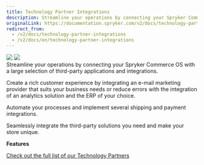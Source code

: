 ```yaml
---
title: Technology Partner Integrations
description: Streamline your operations by connecting your Spryker Commerce OS with a large selection of third-party applications and integrations.
originalLink: https://documentation.spryker.com/v2/docs/technology-partner-integrations
redirect_from:
  - /v2/docs/technology-partner-integrations
  - /v2/docs/en/technology-partner-integrations
---
```


<div class='feature-text'>
    <div class='feature-images'>
    <img class="light-mode" src="https://spryker.s3.eu-central-1.amazonaws.com/docs/Document+360/Capabilities+icons/light/Technology+Partner+Integrations.svg"/>
    <img class="dark-mode" src="https://spryker.s3.eu-central-1.amazonaws.com/docs/Document+360/Capabilities+icons/dark/integration.svg"/>
    </div>
    <div class="feature-text-wrap">
Streamline your operations by connecting your Spryker Commerce OS with a large selection of third-party applications and integrations.

Create a rich customer experience by integrating an e-mail marketing provider that suits your business needs or reduce errors with the integration of an analytics solution and the ERP of your choice.

Automate your processes and implement several shipping and payment integrations.

Seamlessly integrate the third-party solutions you need and make your store unique.
</div>
</div>

**Features**
<div>
<a class="feature-link" href="https://documentation.spryker.com/v2/docs/partner-integration">Check out the full list of our Technology Partners</a>
</div>
<!--
<map id="map1">
        <area shape="rectangle" coords="3,2,222,106" dragDirection="0" href="https://documentation.spryker.com/industry_partners/performance/akeneo/akeneo.htm" />
        <area shape="rectangle" coords="224,1,477,105" dragDirection="0" href="http://documentation.spryker.com/industry_partners/hosting/metaways.htm" />
        <area shape="rectangle" coords="479,2,711,105" dragDirection="0" href="https://documentation.spryker.com/industry_partners/performance/datavirtuality.htm" />
        <area shape="rectangle" coords="2,107,229,197" dragDirection="0" href="http://documentation.spryker.com/industry_partners/payment/klarna/klarna.htm" />
        <area shape="rectangle" coords="230,106,479,196" dragDirection="0" href="https://documentation.spryker.com/industry_partners/performance/styla.htm" />
        <area shape="rectangle" coords="480,107,713,197" dragDirection="0" href="http://documentation.spryker.com/industry_partners/payment/ratepay/ratepay.htm" />
        <area shape="rectangle" coords="1,199,230,308" dragDirection="0" href="http://documentation.spryker.com/industry_partners/payment/computop/computop.htm" />
        <area shape="rectangle" coords="231,196,480,306" dragDirection="0" href="http://documentation.spryker.com/industry_partners/hosting/continum.htm" />
        <area shape="rectangle" coords="481,198,712,308" dragDirection="0" href="http://documentation.spryker.com/industry_partners/hosting/claranet.htm" />
        <area shape="rectangle" coords="1,310,232,407" dragDirection="0" href="https://documentation.spryker.com/industry_partners/payment/afterpay/afterpay.htm" />
        <area shape="rectangle" coords="234,307,482,408" dragDirection="0" href="https://documentation.spryker.com/industry_partners/performance/econda/econda.htm" />
        <area shape="rectangle" coords="483,309,710,406" dragDirection="0" href="https://documentation.spryker.com/industry_partners/performance/factfinder/factfinder.htm" />
        <area shape="rectangle" coords="1,408,235,501" dragDirection="0" href="https://documentation.spryker.com/industry_partners/payment/payone/payone-v1-1.htm" />
        <area shape="rectangle" coords="237,408,484,502" dragDirection="0" href="https://documentation.spryker.com/industry_partners/performance/mindlab.htm" />
        <area shape="rectangle" coords="483,407,710,503" dragDirection="0" href="https://documentation.spryker.com/industry_partners/performance/channelpilot.htm" />
        <area shape="rectangle" coords="2,500,236,611" dragDirection="0" href="http://documentation.spryker.com/industry_partners/payment/arvato/arvato.htm" />
        <area shape="rectangle" coords="236,502,483,612" dragDirection="0" href="http://documentation.spryker.com/industry_partners/payment/billpay/billpay.htm" />
        <area shape="rectangle" coords="484,503,712,612" dragDirection="0" href="https://documentation.spryker.com/industry_partners/performance/minubo.htm" />
        <area shape="rectangle" coords="3,612,238,721" dragDirection="0" href="http://documentation.spryker.com/industry_partners/payment/heidelpay/heidelpay.htm" />
        <area shape="rectangle" coords="238,611,483,720" dragDirection="0" href="https://documentation.spryker.com/industry_partners/performance/nitrobox.htm" />
        <area shape="rectangle" coords="484,611,711,721" dragDirection="0" href="http://documentation.spryker.com/industry_partners/payment/amazonpay/amazon-pay.htm" />
        <area shape="rectangle" coords="1,720,241,808" dragDirection="0" href="http://documentation.spryker.com/industry_partners/payment/payolution/payolution.htm" />
        <area shape="rectangle" coords="241,723,486,810" dragDirection="0" href="http://documentation.spryker.com/industry_partners/hosting/root360.htm" />
        <area shape="rectangle" coords="486,723,712,807" dragDirection="0" href="http://documentation.spryker.com/industry_partners/payment/braintree/braintree.htm" />
    </map>
-->
<!-- ../../Resources/Images/IP Integrations.png" usemap="#map1 -->

